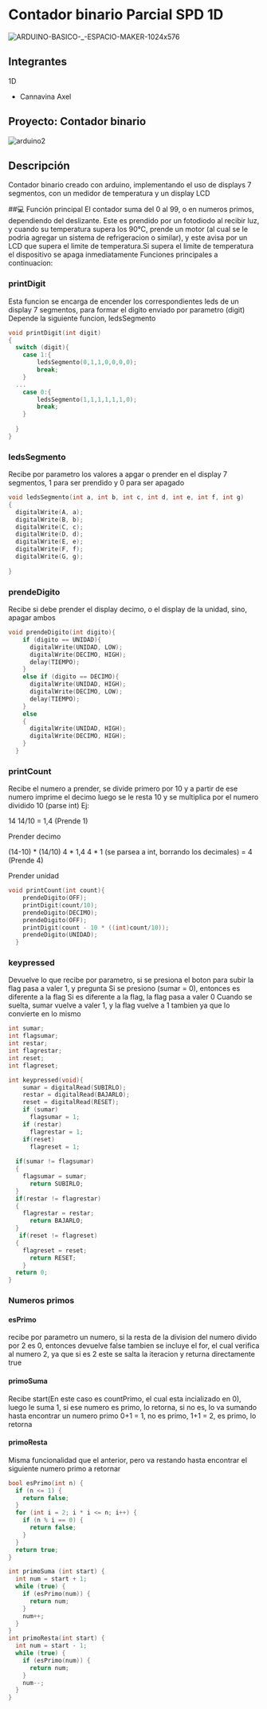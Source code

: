 # Contador binario Parcial SPD 1D

![ARDUINO-BASICO-_-ESPACIO-MAKER-1024x576](https://github.com/axelhoy/spdparcialgrupo/assets/121445908/3e5ca593-c383-400d-85de-061c515ea6cb)

## Integrantes 
1D
- Cannavina Axel

## Proyecto: Contador binario

![arduino2](https://github.com/axelhoy/SPD-PARCIAL-1D/assets/121445908/712d3076-a4e3-488f-8f4d-ee691b9332b1)

## Descripción
Contador binario creado con arduino, implementando el uso de displays 7 segmentos, con un medidor de temperatura y un display LCD

##:computer: Función principal
El contador suma del 0 al 99, o en numeros primos, dependiendo del deslizante.
Este es prendido por un fotodiodo al recibir luz, y cuando su temperatura supera los 90°C, prende un motor (al cual se le podria agregar un sistema de refrigeracion o similar),
y este avisa por un LCD que supera el limite de temperatura.Si supera el limite de temperatura el dispositivo se apaga inmediatamente
Funciones principales a continuacion:

### printDigit

Esta funcion se encarga de encender los correspondientes leds de un display 7 segmentos, para formar el digito enviado por parametro (digit)
Depende la siguiente funcion, ledsSegmento

~~~ C 
void printDigit(int digit)
{
  switch (digit){
    case 1:{
		ledsSegmento(0,1,1,0,0,0,0);
      	break;
    }
  ...
    case 0:{
 		ledsSegmento(1,1,1,1,1,1,0);
      	break;
    }
    
  }
}
~~~
### ledsSegmento

Recibe por parametro los valores a apgar o prender en el display 7 segmentos, 1 para ser prendido y 0 para ser apagado
~~~ C
void ledsSegmento(int a, int b, int c, int d, int e, int f, int g)
{
  digitalWrite(A, a);
  digitalWrite(B, b);
  digitalWrite(C, c);
  digitalWrite(D, d);
  digitalWrite(E, e);
  digitalWrite(F, f);
  digitalWrite(G, g);
	
}
~~~
### prendeDigito

Recibe si debe prender el display decimo, o el display de la unidad, sino, apagar ambos
~~~ C 
void prendeDigito(int digito){
    if (digito == UNIDAD){
      digitalWrite(UNIDAD, LOW);
      digitalWrite(DECIMO, HIGH);
      delay(TIEMPO);
    }
    else if (digito == DECIMO){
      digitalWrite(UNIDAD, HIGH);
      digitalWrite(DECIMO, LOW);
      delay(TIEMPO);
    }
    else
    {
      digitalWrite(UNIDAD, HIGH);
      digitalWrite(DECIMO, HIGH);
    }
  }
~~~

### printCount

Recibe el numero a prender, se divide primero por 10 y a partir de ese numero imprime el decimo
luego se le resta 10 y se multiplica por el numero dividido 10 (parse int)
Ej:

14
14/10 
= 1,4 (Prende 1)

Prender decimo

(14-10) * (14/10)
4 * 1,4 
4 * 1 (se parsea a int, borrando los decimales)
= 4 (Prende 4)

Prender unidad

~~~ C
void printCount(int count){
  	prendeDigito(OFF);
    printDigit(count/10);
   	prendeDigito(DECIMO);
    prendeDigito(OFF);
    printDigit(count - 10 * ((int)count/10));
    prendeDigito(UNIDAD);
  }
~~~
### keypressed
Devuelve lo que recibe por parametro, si se presiona el boton para subir la flag pasa a valer 1, y pregunta
Si se presiono (sumar = 0), entonces es diferente a la flag
Si es diferente a la flag, la flag pasa a valer 0
Cuando se suelta, sumar vuelve a valer 1, y la flag vuelve a 1 tambien ya que lo convierte en lo mismo
~~~ C
int sumar;
int flagsumar;
int restar;
int flagrestar;
int reset;
int flagreset;

int keypressed(void){
  	sumar = digitalRead(SUBIRLO);
  	restar = digitalRead(BAJARLO);
  	reset = digitalRead(RESET);
  	if (sumar)
      flagsumar = 1;
  	if (restar)
      flagrestar = 1;
  	if(reset)
      flagreset = 1;
 	
  if(sumar != flagsumar)
  {
    flagsumar = sumar;
      return SUBIRLO;
  }
  if(restar != flagrestar)
  {
    flagrestar = restar;
      return BAJARLO;
  }
   if(reset != flagreset)
  {
    flagreset = reset;
      return RESET;
    }
  return 0;
}
~~~
### Numeros primos
#### esPrimo
recibe por parametro un numero, si la resta de la division del numero divido por 2 es 0, entonces devuelve false
tambien se incluye el for, el cual verifica al numero 2, ya que si es 2 este se salta la iteracion y returna directamente true

#### primoSuma
Recibe start(En este caso es countPrimo, el cual esta incializado en 0), luego le suma 1, si ese numero es primo, lo retorna, si no es, lo va sumando hasta encontrar un numero primo
0+1 = 1, no es primo, 1+1 = 2, es primo, lo retorna

#### primoResta
Misma funcionalidad que el anterior, pero va restando hasta encontrar el siguiente numero primo a retornar
~~~ C
bool esPrimo(int n) {
  if (n <= 1) {
    return false;
  }
  for (int i = 2; i * i <= n; i++) {
    if (n % i == 0) {
      return false;
    }
  }
  return true;
}

int primoSuma (int start) {
  int num = start + 1;
  while (true) {
    if (esPrimo(num)) {
      return num;
    }
    num++;
  }
}
int primoResta(int start) {
  int num = start - 1;
  while (true) {
    if (esPrimo(num)) {
      return num;
    }
    num--;
  }
}
~~~
